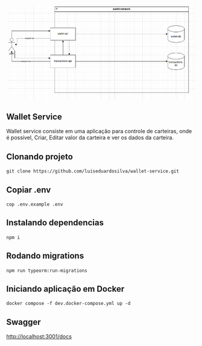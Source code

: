 <p align="center">
  <a href="https://github.com/luiseduardosilva" target="blank"><img src="https://github.com/luiseduardosilva/wallet-service/blob/main/doc/wallet.png"  alt="Project" /></a>
</p>

## Wallet Service

Wallet service consiste em uma aplicação para controle de carteiras, onde é possível, Criar, Editar valor da carteira e ver os dados da carteira.

## Clonando projeto

```
git clone https://github.com/luiseduardosilva/wallet-service.git
```

## Copiar .env

```
cop .env.example .env
```

## Instalando dependencias

```
npm i
```

## Rodando migrations

```
npm run typeorm:run-migrations
```

## Iniciando aplicação em Docker

```
docker compose -f dev.docker-compose.yml up -d
```

## Swagger

<a href="http://localhost:3001/docs" target="blank">http://localhost:3001/docs</a>
